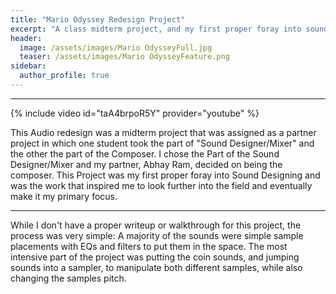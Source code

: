 ```yaml
---
title: "Mario Odyssey Redesign Project"
excerpt: "A class midterm project, and my first proper foray into sound design"
header: 
  image: /assets/images/Mario OdysseyFull.jpg
  teaser: /assets/images/Mario OdysseyFeature.png
sidebar: 
  author_profile: true
---
```


---

{% include video id="taA4brpoR5Y" provider="youtube" %}

This Audio redesign was a midterm project that was assigned as a partner project in which one student took the part of "Sound Designer/Mixer" and the other the part of the Composer. I chose the Part of the Sound Designer/Mixer and my partner, Abhay Ram, decided on being the composer. This Project was my first proper foray into Sound Designing and was the work that inspired me to look further into the field and eventually make it my primary focus.

---

While I don't have a proper writeup or walkthrough for this project, the process was very simple: A majority of the sounds were simple sample placements with EQs and filters to put them in the space. The most intensive part of the project was putting the coin sounds, and jumping sounds into a sampler, to manipulate both different samples, while also changing the samples pitch.
